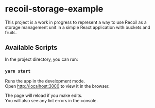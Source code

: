 # recoil-storage-example

This project is a work in progress to represent a way to use Recoil as a storage management unit in a simple React application with buckets and fruits.

## Available Scripts

In the project directory, you can run:

### `yarn start`

Runs the app in the development mode.\
Open [http://localhost:3000](http://localhost:3000) to view it in the browser.

The page will reload if you make edits.\
You will also see any lint errors in the console.
